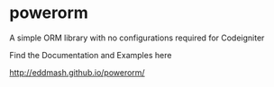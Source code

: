 # powerorm
A simple ORM library with no configurations required for Codeigniter


Find the Documentation and Examples here


http://eddmash.github.io/powerorm/
